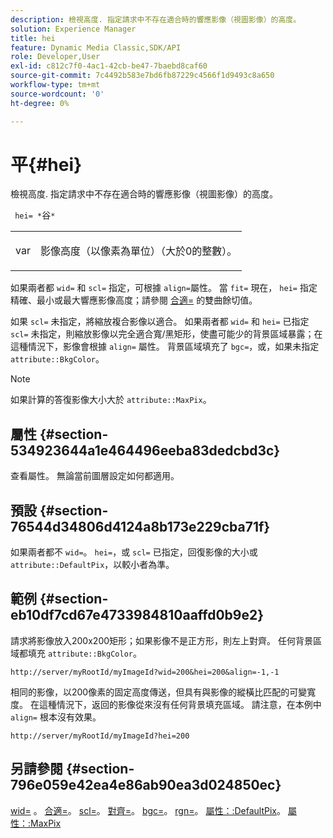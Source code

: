```yaml
---
description: 檢視高度. 指定請求中不存在適合時的響應影像（視圖影像）的高度。
solution: Experience Manager
title: hei
feature: Dynamic Media Classic,SDK/API
role: Developer,User
exl-id: c812c7f0-4ac1-42cb-be47-7baebd8caf60
source-git-commit: 7c4492b583e7bd6fb87229c4566f1d9493c8a650
workflow-type: tm+mt
source-wordcount: '0'
ht-degree: 0%

---
```


# 平{#hei}

檢視高度. 指定請求中不存在適合時的響應影像（視圖影像）的高度。

` hei= *`谷`*`

<table id="simpletable_1A36827B6E6647888A4E6E868975D716"> 
 <tr class="strow"> 
  <td class="stentry"> <p> <span class="codeph"> <span class="varname"> var </span> </span> </p> </td> 
  <td class="stentry"> <p>影像高度（以像素為單位）（大於0的整數）。 </p> </td> 
 </tr> 
</table>

如果兩者都 `wid=` 和 `scl=` 指定，可根據 `align=`屬性。 當 `fit=` 現在， `hei=` 指定精確、最小或最大響應影像高度；請參閱 [合適=](/help/aem-is-ir-api/is-api/http-ref/image-serving-api-ref/c-http-protocol-reference/c-command-reference/r-fit.md) 的雙曲餘切值。

如果 `scl=` 未指定，將縮放複合影像以適合。 如果兩者都 `wid=` 和 `hei=` 已指定 `scl=` 未指定，則縮放影像以完全適合寬/黑矩形，使盡可能少的背景區域暴露；在這種情況下，影像會根據 `align=` 屬性。 背景區域填充了 `bgc=`，或，如果未指定 `attribute::BkgColor`。

>[!NOTE]
>
>如果計算的答復影像大小大於 `attribute::MaxPix`。

## 屬性 {#section-534923644a1e464496eeba83dedcbd3c}

查看屬性。 無論當前圖層設定如何都適用。

## 預設 {#section-76544d34806d4124a8b173e229cba71f}

如果兩者都不 `wid=`。 `hei=`，或 `scl=` 已指定，回復影像的大小或 `attribute::DefaultPix`，以較小者為準。

## 範例 {#section-eb10df7cd67e4733984810aaffd0b9e2}

請求將影像放入200x200矩形；如果影像不是正方形，則左上對齊。 任何背景區域都填充 `attribute::BkgColor`。

`http://server/myRootId/myImageId?wid=200&hei=200&align=-1,-1`

相同的影像，以200像素的固定高度傳送，但具有與影像的縱橫比匹配的可變寬度。 在這種情況下，返回的影像從來沒有任何背景填充區域。 請注意，在本例中 `align=` 根本沒有效果。

`http://server/myRootId/myImageId?hei=200`

## 另請參閱 {#section-796e059e42ea4e86ab90ea3d024850ec}

[wid=](../../../../../is-api/http-ref/image-serving-api-ref/c-http-protocol-reference/c-command-reference/r-is-http-wid.md#reference-bfeadcb67bf4485f851eb21345527e47) 。 [合適=](../../../../../is-api/http-ref/image-serving-api-ref/c-http-protocol-reference/c-command-reference/r-fit.md#reference-f11bff6d93d143d6b135de3a923bc989)。 [scl=](../../../../../is-api/http-ref/image-serving-api-ref/c-http-protocol-reference/c-command-reference/r-scl.md#reference-b2a74e493d0d407e98fe350551ba3fcc)。 [對齊=](../../../../../is-api/http-ref/image-serving-api-ref/c-http-protocol-reference/c-command-reference/r-align.md#reference-b7d6b87c75124d78884f916dd6544bc7)。 [bgc=](../../../../../is-api/http-ref/image-serving-api-ref/c-http-protocol-reference/c-command-reference/r-bgc.md#reference-53376175f617446fbe5c69120f834b88)。 [rgn=](../../../../../is-api/http-ref/image-serving-api-ref/c-http-protocol-reference/c-command-reference/r-rgn.md#reference-daa9b80e0d8c4b1aa67d116b578d592f)。 [屬性：:DefaultPix](../../../../../is-api/image-catalog/image-serving-api-ref/c-image-catalog-reference/c-attributes-reference/r-defaultpix.md#reference-996b2c22b30f4fd9b970c84063306df1)。 [屬性：:MaxPix](../../../../../is-api/image-catalog/image-serving-api-ref/c-image-catalog-reference/c-attributes-reference/r-maxpix.md#reference-e167d396ac794079ba8b5e6eb16eeda5)

